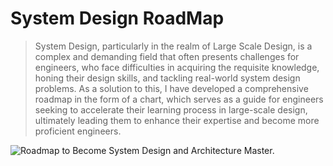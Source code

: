 <h1> System Design RoadMap </h1>

> System Design, particularly in the realm of Large Scale Design, is a complex and demanding field that often presents challenges for engineers, who face difficulties in acquiring the requisite knowledge, honing their design skills, and tackling real-world system design problems. As a solution to this, I have developed a comprehensive roadmap in the form of a chart, which serves as a guide for engineers seeking to accelerate their learning process in large-scale design, ultimately leading them to enhance their expertise and become more proficient engineers.

<img alt="Roadmap to Become System Design and Architecture Master." src="./roadmap-new.svg">